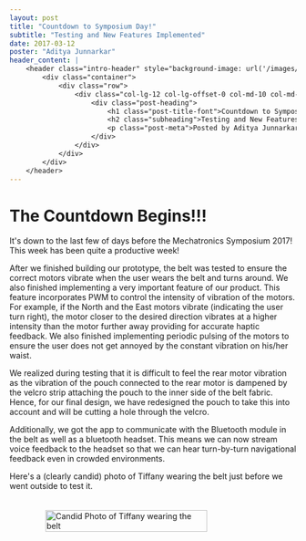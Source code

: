 ```yaml
---
layout: post
title: "Countdown to Symposium Day!"
subtitle: "Testing and New Features Implemented"
date: 2017-03-12
poster: "Aditya Junnarkar"
header_content: |
    <header class="intro-header" style="background-image: url('/images/background/bg_21.jpg')">
        <div class="container">
            <div class="row">
                <div class="col-lg-12 col-lg-offset-0 col-md-10 col-md-offset-1">
                    <div class="post-heading">
                        <h1 class="post-title-font">Countdown to Symposium Day!</h1>
                        <h2 class="subheading">Testing and New Features Implemented</h2>
                        <p class="post-meta">Posted by Aditya Junnarkar on March 13, 2017</p>
                    </div>
                </div>
            </div>
        </div>
    </header>
---
```


# The Countdown Begins!!!

It's down to the last few of days before the Mechatronics Symposium 2017! This week has been quite a productive week!


After we finished building our prototype, the belt was tested to ensure the correct motors vibrate when the user wears the belt and turns around. We also finished implementing a very important feature of our product. This feature incorporates PWM to control the intensity of vibration of the motors. For example, if the North and the East motors vibrate (indicating the user turn right), the motor closer to the desired direction vibrates at a higher intensity than the motor further away providing for accurate haptic feedback. We also finished implementing periodic pulsing of the motors to ensure the user does not get annoyed by the constant vibration on his/her waist.


We realized during testing that it is difficult to feel the rear motor vibration as the vibration of the pouch connected to the rear motor is dampened by the velcro strip attaching the pouch to the inner side of the belt fabric. Hence, for our final design, we have redesigned the pouch to take this into account and will be cutting a hole through the velcro.


Additionally, we got the app to communicate with the Bluetooth module in the belt as well as a bluetooth headset.  This means we can now stream voice feedback to the headset so that we can hear turn-by-turn navigational feedback even in crowded environments.


Here's a (clearly candid) photo of Tiffany wearing the belt just before we went outside to test it.

<div style="display: flex; justify-content: center;">
    <img src="/images/blog/2017-03-05/prototype_birds_eye_view.jpg" alt="Candid Photo of Tiffany wearing the belt" width="75%" height="75%" style="padding:20px" />
</div>